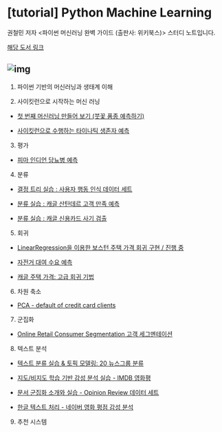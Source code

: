 # [tutorial] Python Machine Learning

권철민 저자 <파이썬 머신러닝 완벽 가이드 (출판사: 위키북스)> 스터디 노트입니다.

[해당 도서 링크](http://www.yes24.com/Product/Goods/69752484)

![img](http://image.yes24.com/goods/69752484/800x0)
---

01. 파이썬 기반의 머신러닝과 생태계 이해 

02. 사이킷런으로 시작하는 머신 러닝

- [첫 번째 머신러닝 만들어 보기 (붓꽃 품종 예측하기)](https://github.com/ameliachoi/tutorial-python-machine-learning/blob/master/python_ml_02_iris.ipynb)

- [사이킷런으로 수행하는 타이나틱 생존자 예측](https://www.kaggle.com/jinameliachoi/tutorial-titanic-with-scikit-learn)

03. 평가

- [피마 인디언 당뇨병 예측](https://www.kaggle.com/jinameliachoi/tutorial-pima-indians-diabetes)

04. 분류

- [결정 트리 실습 : 사용자 행동 인식 데이터 세트](https://www.kaggle.com/jinameliachoi/tutorial-human-activity-recognition-smartphone)

- [분류 실습 : 캐글 산탄데르 고객 만족 예측](https://www.kaggle.com/jinameliachoi/tutorial-santander-customer-satisfaction)

- [분류 실습 : 캐글 신용카드 사기 검출](https://www.kaggle.com/jinameliachoi/tutorial-credit-card-fraud-detection)

05. 회귀

- [LinearRegression을 이용한 보스턴 주택 가격 회귀 구현 / 진행 중]()

- [자전거 대여 수요 예측](https://www.kaggle.com/jinameliachoi/tutorial-bike-sharing-demand-regression)

- [캐글 주택 가격: 고급 회귀 기법](https://www.kaggle.com/jinameliachoi/tutorial-house-prices-advanced-regression)

06. 차원 축소

- [PCA - default of credit card clients](https://www.kaggle.com/jinameliachoi/tutorial-pca-default-of-credit-card-clients)

07. 군집화

- [Online Retail Consumer Segmentation 고객 세그멘테이션](https://www.kaggle.com/jinameliachoi/tutorial-online-retail-consumer-segmentation)

08. 텍스트 분석 

- [텍스트 분류 실습 & 토픽 모델링: 20 뉴스그룹 분류](https://github.com/ameliachoi/tutorial-python-machine-learning/blob/master/python_ml_08_20newsgroups.ipynb)

- [지도/비지도 학습 기반 감성 분석 실습 - IMDB 영화평](https://www.kaggle.com/jinameliachoi/tutorial-bags-of-words-meets-bags-of-popcorn)

- [문서 군집화 소개와 실습 - Opinion Review 데이터 세트](https://github.com/ameliachoi/tutorial-python-machine-learning/blob/master/python_ml_08_opinion_review.ipynb)

- [한글 텍스트 처리 - 네이버 영화 평점 감성 분석](https://github.com/ameliachoi/tutorial-python-machine-learning/blob/master/python_ml_08_KoNLPy.ipynb)

09. 추천 시스템
